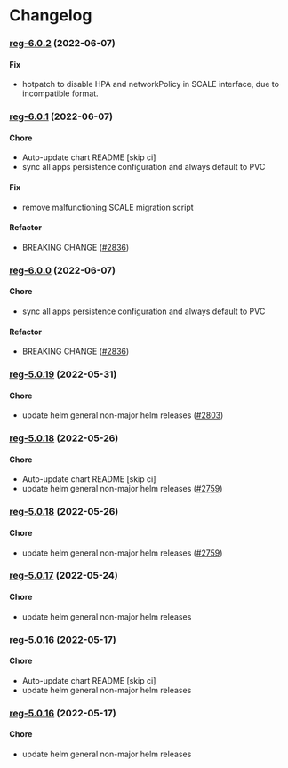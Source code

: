 # Changelog<br>


<a name="reg-6.0.2"></a>
### [reg-6.0.2](https://github.com/truecharts/apps/compare/reg-6.0.1...reg-6.0.2) (2022-06-07)

#### Fix

* hotpatch to disable HPA and networkPolicy in SCALE interface, due to incompatible format.



<a name="reg-6.0.1"></a>
### [reg-6.0.1](https://github.com/truecharts/apps/compare/reg-5.0.19...reg-6.0.1) (2022-06-07)

#### Chore

* Auto-update chart README [skip ci]
* sync all apps persistence configuration and always default to PVC

#### Fix

* remove malfunctioning SCALE migration script

#### Refactor

* BREAKING CHANGE ([#2836](https://github.com/truecharts/apps/issues/2836))



<a name="reg-6.0.0"></a>
### [reg-6.0.0](https://github.com/truecharts/apps/compare/reg-5.0.19...reg-6.0.0) (2022-06-07)

#### Chore

* sync all apps persistence configuration and always default to PVC

#### Refactor

* BREAKING CHANGE ([#2836](https://github.com/truecharts/apps/issues/2836))



<a name="reg-5.0.19"></a>
### [reg-5.0.19](https://github.com/truecharts/apps/compare/reg-5.0.18...reg-5.0.19) (2022-05-31)

#### Chore

* update helm general non-major helm releases ([#2803](https://github.com/truecharts/apps/issues/2803))



<a name="reg-5.0.18"></a>
### [reg-5.0.18](https://github.com/truecharts/apps/compare/reg-5.0.17...reg-5.0.18) (2022-05-26)

#### Chore

* Auto-update chart README [skip ci]
* update helm general non-major helm releases ([#2759](https://github.com/truecharts/apps/issues/2759))



<a name="reg-5.0.18"></a>
### [reg-5.0.18](https://github.com/truecharts/apps/compare/reg-5.0.17...reg-5.0.18) (2022-05-26)

#### Chore

* update helm general non-major helm releases ([#2759](https://github.com/truecharts/apps/issues/2759))



<a name="reg-5.0.17"></a>
### [reg-5.0.17](https://github.com/truecharts/apps/compare/reg-5.0.16...reg-5.0.17) (2022-05-24)

#### Chore

* update helm general non-major helm releases



<a name="reg-5.0.16"></a>
### [reg-5.0.16](https://github.com/truecharts/apps/compare/reg-5.0.15...reg-5.0.16) (2022-05-17)

#### Chore

* Auto-update chart README [skip ci]
* update helm general non-major helm releases



<a name="reg-5.0.16"></a>
### [reg-5.0.16](https://github.com/truecharts/apps/compare/reg-5.0.15...reg-5.0.16) (2022-05-17)

#### Chore

* update helm general non-major helm releases



